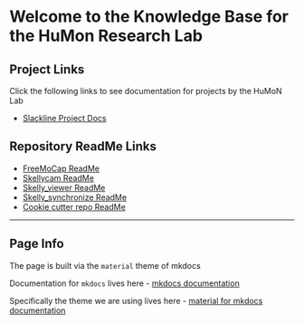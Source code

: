 # Welcome to the Knowledge Base for the HuMon Research Lab 

## Project Links
Click the following links to see documentation for projects by the HuMoN Lab

- [Slackline Project Docs](https://humon-research-lab.github.io/freemocap_slackline_project/)

## Repository ReadMe Links

- [FreeMoCap ReadMe](https://github.com/freemocap/freemocap#readme)
- [Skellycam ReadMe](https://github.com/freemocap/skelly_viewer#readme)
- [Skelly_viewer ReadMe](https://github.com/freemocap/skelly_viewer#readme)
- [Skelly_synchronize ReadMe](https://github.com/freemocap/skelly_synchronize#readme)
- [Cookie cutter repo ReadMe](https://github.com/freemocap/basic_repo_cookiecutter)

---

## Page Info
The page is built via the `material` theme of mkdocs

Documentation for `mkdocs` lives here - 
[mkdocs documentation](https://www.mkdocs.org/)

Specifically the theme we are using lives here -
[material for mkdocs documentation](https://squidfunk.github.io/mkdocs-material/)
